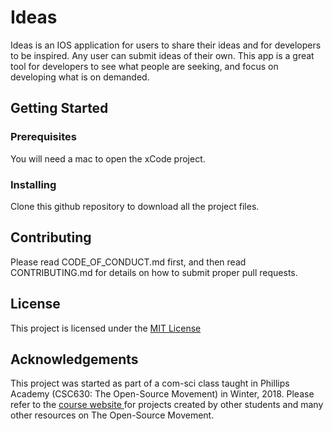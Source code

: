 # Ideas
Ideas is an IOS application for users to share their ideas and for developers to be inspired. Any user can submit ideas of their own. This app is a great tool for developers to see what people are seeking, and focus on developing what is on demanded.

## Getting Started

### Prerequisites
You will need a mac to open the xCode project.

### Installing
Clone this github repository to download all the project files.

## Contributing
Please read CODE_OF_CONDUCT.md first, and then read CONTRIBUTING.md for details on how to submit proper pull requests.

## License
This project is licensed under the <a href = "https://github.com/ahmetoguzlu/ideas/blob/master/LICENSE">MIT License</a>

## Acknowledgements
This project was started as part of a com-sci class taught in Phillips Academy (CSC630: The Open-Source Movement) in Winter, 2018. Please refer to the <a href = "https://nzufelt.github.io/open_source_movement_csc630/index.html"> course website </a> for projects created by other students and many other resources on The Open-Source Movement.
